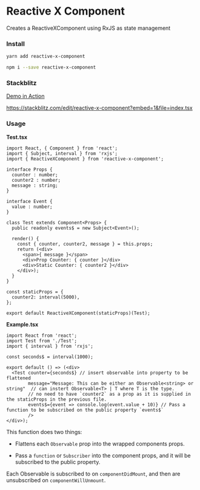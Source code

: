 # Reactive X Component

Creates a ReactiveXComponent using RxJS as state management

### Install

```bash
yarn add reactive-x-component
```

```bash
npm i --save reactive-x-component
```

### Stackblitz

[Demo in Action](https://stackblitz.com/edit/reactive-x-component)

https://stackblitz.com/edit/reactive-x-component?embed=1&file=index.tsx

### Usage

**Test.tsx**
```tsx
import React, { Component } from 'react';
import { Subject, interval } from 'rxjs';
import { ReactiveXComponent } from 'reactive-x-component';

interface Props {
  counter : number;
  counter2 : number;
  message : string;
}

interface Event {
  value : number;
}

class Test extends Component<Props> {
  public readonly events$ = new Subject<Event>();
  
  render() {
    const { counter, counter2, message } = this.props;
    return (<div>
      <span>{ message }</span>
      <div>Prop Counter: { counter }</div>
      <div>Static Counter: { counter2 }</div>
    </div>);
  }
}

const staticProps = {
  counter2: interval(5000),
};

export default ReactiveXComponent(staticProps)(Test);
```

**Example.tsx**
```tsx
import React from 'react';
import Test from './Test';
import { interval } from 'rxjs';

const seconds$ = interval(1000);

export default () => (<div>
  <Test counter={seconds$} // insert observable into property to be flattened
        message="Message: This can be either an Observable<string> or string"  // can instert Observable<T> | T where T is the type.
        // no need to have `counter2` as a prop as it is supplied in the staticProps in the previous file.
        events$={event => console.log(event.value + 10)} // Pass a function to be subscribed on the public property `events$`
        />
</div>);
```

This function does two things:

 - Flattens each `Observable` prop into the wrapped components props. 

 - Pass a `function` or `Subscriber` into the component props, and it will be subscribed to the public property.
 
Each Observable is subscribed to on `componentDidMount`, and then are unsubscribed on `componentWillUnmount`.
